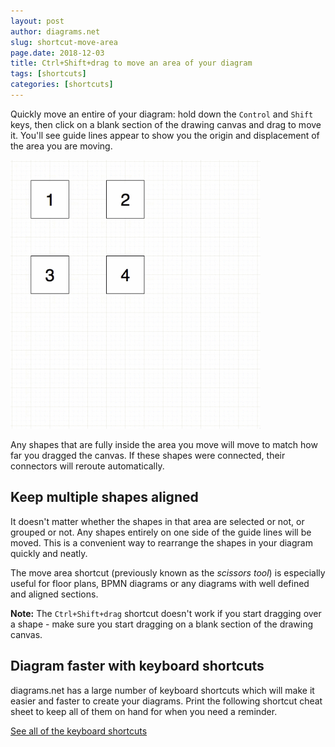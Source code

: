```yaml
---
layout: post
author: diagrams.net
slug: shortcut-move-area
page.date: 2018-12-03
title: Ctrl+Shift+drag to move an area of your diagram
tags: [shortcuts]
categories: [shortcuts]
---
```


Quickly move an entire of your diagram: hold down the ``Control`` and ``Shift`` keys, then click on a blank section of the drawing canvas and drag to move it. You'll see guide lines appear to show you the origin and displacement of the area you are moving.

<img src="/assets/img/blog/move-area-example.gif" width="400" alt="Ctrl+Shift+drag to move an area of the drawing canvas and the shapes it contains">

Any shapes that are fully inside the area you move will move to match how far you dragged the canvas. If these shapes were connected, their connectors will reroute automatically.

## Keep multiple shapes aligned

It doesn't matter whether the shapes in that area are selected or not, or grouped or not. Any shapes entirely on one side of the guide lines will be moved. This is a convenient way to rearrange the shapes in your diagram quickly and neatly.

The move area shortcut (previously known as the _scissors tool_) is especially useful for floor plans, BPMN diagrams or any diagrams with well defined and aligned sections.

**Note:** The ``Ctrl+Shift+drag`` shortcut doesn't work if you start dragging over a shape - make sure you start dragging on a blank section of the drawing canvas.

## Diagram faster with keyboard shortcuts

diagrams.net has a large number of keyboard shortcuts which will make it easier and faster to create your diagrams. Print the following shortcut cheat sheet to keep all of them on hand for when you need a reminder.

[See all of the keyboard shortcuts](https://app.diagrams.net/shortcuts.svg)
